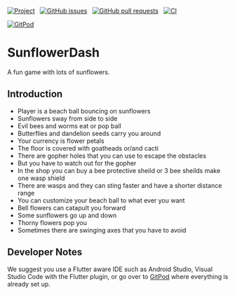 [![Project](https://img.shields.io/badge/project-Kanban-orange)](https://github.com/Temperate-Designs/sunflower-dash/projects/1) &nbsp;
[![GitHub issues](https://img.shields.io/github/issues-raw/Temperate-Designs/sunflower-dash?color=green&logo=GitHub&logoColor=white)](https://github.com/Temperate-Designs/sunflower-dash/issues) &nbsp;
[![GitHub pull requests](https://img.shields.io/github/issues-pr-raw/Temperate-Designs/sunflower-dash?color=purple&logo=Github)](https://github.com/Temperate-Designs/sunflower-dash/pulls) &nbsp;
[![CI](https://img.shields.io/github/workflow/status/Temperate-Designs/sunflower-dash/CI%20tests?color=aqua&label=CI&logoColor=indigo)](https://github.com/Temperate-Designs/sunflower-dash/actions/workflows/CI.yaml)

[![GitPod](https://gitpod.io/button/open-in-gitpod.svg)](https://gitpod.io#https://github.com/Temperate-Designs/sunflower-dash)

# SunflowerDash

A fun game with lots of sunflowers.

## Introduction

- Player is a beach ball bouncing on sunflowers
- Sunflowers sway from side to side
- Evil bees and worms eat or pop ball
- Butterflies and dandelion seeds carry you around
- Your currency is flower petals
- The floor is covered with goatheads or/and cacti
- There are gopher holes that you can use to escape the obstacles
- But you have to watch out for the gopher
- In the shop you can buy a bee protective sheild or 3 bee sheilds
  make one wasp shield
- There are wasps and they can sting faster and have a shorter
  distance range
- You can customize your beach ball to what ever you want
- Bell flowers can catapult you forward
- Some sunflowers go up and down
- Thorny flowers pop you
- Sometimes there are swinging axes that you have to avoid

## Developer Notes

We suggest you use a Flutter aware IDE such as Android Studio, Visual
Studio Code with the Flutter plugin, or go over to
[GitPod](https://gitpod.io#https://github.com/Temperate-Designs/sunflower-dash)
where everything is already set up.
